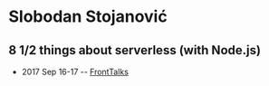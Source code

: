 # Slobodan Stojanović

## 8 1&#x2F;2 things about serverless (with Node.js)
- 2017 Sep 16-17 -- [FrontTalks](https://events.yandex.ru/lib/talks/4882/)    
